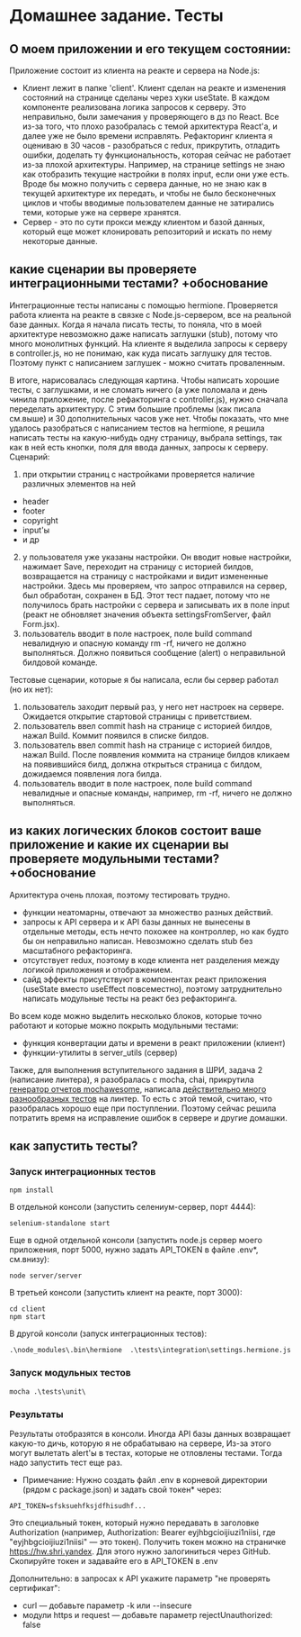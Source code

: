# Домашнее задание. Тесты

## О моем приложении и его текущем состоянии:
Приложение состоит из клиента на реакте и сервера на Node.js:
- Клиент лежит в папке 'client'. Клиент сделан на реакте и изменения состояний на странице сделаны через хуки useState. В каждом компоненте реализована логика запросов к серверу. Это неправильно, были замечания у проверяющего в дз по React. Все из-за того, что плохо разобралась с темой архитектура React'а, и далее уже не было времени исправлять. Рефакторинг клиента я оцениваю в 30 часов - разобраться с redux, прикрутить, отладить ошибки, доделать ту функциональность, которая сейчас не работает из-за плохой архитектуры. 
Например, на странице settings не знаю как отобразить текущие настройки в полях input, если они уже есть. Вроде бы можно получить с сервера данные, но не знаю как в текущей архитектуре их передать, и чтобы не было бесконечных циклов и чтобы вводимые пользователем данные не затирались теми, которые уже на сервере хранятся.
- Сервер - это по сути прокси между клиентом и базой данных, который еще может клонировать репозиторий и искать по нему некоторые данные. 

## какие сценарии вы проверяете интеграционными тестами? +обоснование
Интеграционные тесты написаны с помощью hermione. Проверяется работа клиента на реакте в связке с Node.js-сервером, все на реальной базе данных. 
Когда я начала писать тесты, то поняла, что в моей архитектуре невозможно даже написать заглушки (stub), потому что много монолитных функций. На клиенте я выделила запросы к серверу в controller.js, но не понимаю, как куда писать заглушку для тестов. Поэтому пункт с написанием заглушек - можно считать проваленным.

В итоге, нарисовалась следующая картина. Чтобы написать хорошие тесты, с заглушками, и не сломать ничего (а уже поломала и день чинила приложение, после рефакторинга с controller.js), нужно сначала переделать архитектуру. С этим большие проблемы (как писала см.выше) и 30 дополнительных часов уже нет. 
Чтобы показать, что мне удалось разобраться с написанием тестов на hermione, я решила написать тесты на какую-нибудь одну страницу, выбрала settings, так как в ней есть кнопки, поля для ввода данных, запросы к серверу. 
Сценарий:
1) при открытии страниц с настройками проверяется наличие различных элементов на ней
- header
- footer
- copyright
- input'ы
- и др
2) у пользователя уже указаны настройки. Он вводит новые настройки, нажимает Save, переходит на страницу с историей билдов, возвращается на страницу c настройками и видит измененные настройки. Здесь мы проверяем, что запрос отправился на сервер, был обработан, сохранен в БД. Этот тест падает, потому что не получилось брать настройки с сервера и записывать их в поле input (реакт не обновляет значения объекта settingsFromServer, файл Form.jsx).
3) пользователь вводит в поле настроек, поле build command невалидную и опасную команду rm -rf, ничего не должно выполняться. Должно появиться сообщение (alert) о неправильной билдовой команде. 


Тестовые сценарии, которые я бы написала, если бы сервер работал (но их нет):
1) пользователь заходит первый раз, у него нет настроек на сервере. Ожидается открытие стартовой страницы с приветствием.
2) пользователь ввел commit hash на странице с историей билдов, нажал Build. Коммит появился в списке билдов.
3) пользователь ввел commit hash на странице с историей билдов, нажал Build. После появления коммита на странице билдов кликаем на появившийся билд, должна открыться страница с билдом, дожидаемся появления лога билда.
4) пользователь вводит в поле настроек, поле build command невалидные и опасные команды, например, rm -rf, ничего не должно выполняться. 


## из каких логических блоков состоит ваше приложение и какие их сценарии вы проверяете модульными тестами? +обоснование
Архитектура очень плохая, поэтому тестировать трудно. 
- функции неатомарны, отвечают за множество разных действий. 
- запросы к API сервера и к API базы данных не вынесены в отдельные методы, есть нечто похожее на контроллер, но как будто бы он неправильно написан. Невозможно сделать stub без масштабного рефакторинга.
- отсутствует redux, поэтому в коде клиента нет разделения между логикой приложения и отображением. 
- сайд эффекты присутствуют в компонентах реакт приложения (useState вместо useEffect повсеместно), поэтому затруднительно написать модульные тесты на реакт без рефакторинга.

Во всем коде можно выделить несколько блоков, которые точно работают и которые можно покрыть модульными тестами:
- функция конвертации даты и времени в реакт приложении (клиент)
- функции-утилиты в server_utils (сервер)

Также, для выполнения вступительного задания в ШРИ, задача 2 (написание линтера), я разобралась с mocha, chai, прикрутила [генератор отчетов mochawesome](https://github.com/appalse/shri-2/tree/master/mochawesome-report), написала [действительно много разнообразных тестов](https://github.com/appalse/shri-2/tree/master/test) на линтер. То есть с этой темой, считаю, что разобралась хорошо еще при поступлении. Поэтому сейчас решила потратить время на исправление ошибок в сервере и другие домашки.


## как запустить тесты?

### Запуск интеграционных тестов
```
npm install
```
В отдельной консоли (запустить селениум-сервер, порт 4444):
```
selenium-standalone start
```
Еще в одной отдельной консоли (запустить node.js сервер моего приложения, порт 5000, нужно задать API_TOKEN в файле .env*, см.внизу):
```
node server/server
```
В третьей консоли (запустить клиент на реакте, порт 3000):
```
cd client
npm start
```
В другой консоли (запуск интеграционных тестов):
```
.\node_modules\.bin\hermione  .\tests\integration\settings.hermione.js
```

### Запуск модульных тестов
```
mocha .\tests\unit\
```

### Результаты

Результаты отобразятся в консоли. Иногда API базы данных возвращает какую-то дичь, которую я не обрабатываю на сервере, Из-за этого могут вылетать alert'ы в тестах, которые не отловлены тестами. Тогда надо запустить тест еще раз.

* Примечание:
Нужно создать файл .env в корневой директории (рядом с package.json) и задать свой токен* через:
```
API_TOKEN=sfsksuehfksjdfhisudhf...
```
Это специальный токен, который нужно передавать в заголовке Authorization (например, Authorization: Bearer eyjhbgcioijiuzi1niisi, где "eyjhbgcioijiuzi1niisi" — это токен). Получить токен можно на страничке https://hw.shri.yandex. Для этого нужно залогиниться через GitHub. Скопируйте токен и задавайте его в API_TOKEN в .env

Дополнительно:
в запросах к API укажите параметр "не проверять сертификат":
- curl — добавьте параметр -k или --insecure
- модули https и request — добавьте параметр rejectUnauthorized: false
